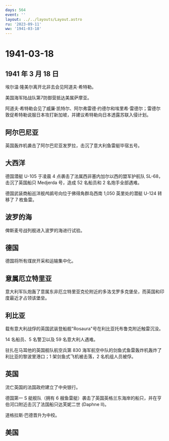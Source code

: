 ```yaml
---
days: 564
event: ''
layout: ../../layouts/Layout.astro
ru: '2023-09-11'
ww: '1941-03-18'
---
```


# 1941-03-18

## 1941 年 3 月 18 日

埃尔温·隆美尔离开北非去会见阿道夫·希特勒。

美国海军陆战队第7防御营抵达美属萨摩亚。

阿道夫·希特勒会见了威廉·凯特尔、阿尔弗雷德·约德尔和埃里希·雷德尔；雷德尔敦促希特勒说服日本攻打新加坡，并建议希特勒向日本透露苏联入侵计划。

## 阿尔巴尼亚

英国轰炸机袭击了阿尔巴尼亚发罗拉，击沉了意大利鱼雷艇毕宿五号。

## 大西洋

德国潜艇 U-105 于凌晨 4 点袭击了法属西非塞内加尔以西的盟军护航队
SL-68，击沉了英国船只 Medjerda 号，造成 52 名船员和 2 名炮手全部遇难。

德国武装商船巡洋舰鸬鹚号向位于佛得角群岛西南 1,050 英里处的潜艇 U-124
转移了 7 枚鱼雷。

## 波罗的海

俾斯麦号战列舰进入波罗的海进行试验。

## 德国

德国将所有煤炭开采和运输集中化。

## 意属厄立特里亚

意大利军队炮轰了意属东非厄立特里亚克伦附近的多洛戈罗多克堡垒，而英国和印度最近才占领该堡垒。

## 利比亚

载有意大利战俘的英国武装登船舰"Rosaura"号在利比亚托布鲁克附近触雷沉没。

14 名船员、5 名警卫以及 59 名意大利人遇难。

驻扎在马耳他的英国舰队航空兵第 830
海军航空中队的剑鱼式鱼雷轰炸机轰炸了利比亚的黎波里港口；1
架剑鱼式飞机被击落，2 名机组人员被俘。

## 英国

流亡英国的法国政府建立了中央银行。

德国第一 S 艇舰队（拥有 6
艘鱼雷艇）袭击了英国英格兰东海岸的船只，并在亨伯河口附近击沉了法国船只达芙妮二世
(Daphne II)。

道格拉斯·巴德晋升为中校。

## 美国